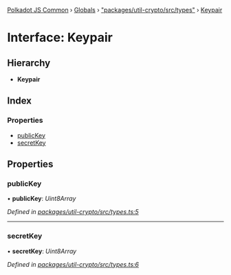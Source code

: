 [Polkadot JS Common](../README.md) › [Globals](../globals.md) › ["packages/util-crypto/src/types"](../modules/_packages_util_crypto_src_types_.md) › [Keypair](_packages_util_crypto_src_types_.keypair.md)

# Interface: Keypair

## Hierarchy

* **Keypair**

## Index

### Properties

* [publicKey](_packages_util_crypto_src_types_.keypair.md#publickey)
* [secretKey](_packages_util_crypto_src_types_.keypair.md#secretkey)

## Properties

###  publicKey

• **publicKey**: *Uint8Array*

*Defined in [packages/util-crypto/src/types.ts:5](https://github.com/polkadot-js/common/blob/5c886b0f/packages/util-crypto/src/types.ts#L5)*

___

###  secretKey

• **secretKey**: *Uint8Array*

*Defined in [packages/util-crypto/src/types.ts:6](https://github.com/polkadot-js/common/blob/5c886b0f/packages/util-crypto/src/types.ts#L6)*
